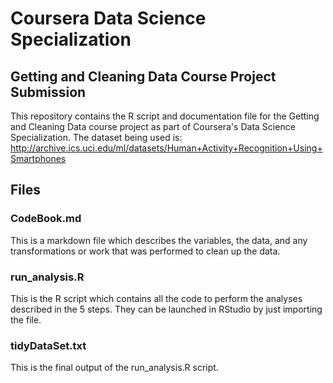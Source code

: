# Coursera Data Science Specialization 
## Getting and Cleaning Data Course Project Submission

This repository contains the R script and documentation file for the Getting and Cleaning Data course project as part of Coursera's Data Science Specialization.
The dataset being used is:
http://archive.ics.uci.edu/ml/datasets/Human+Activity+Recognition+Using+Smartphones

## Files

### CodeBook.md 
This is a markdown file which describes the variables, the data, and any transformations or work that was performed to clean up the data.

### run_analysis.R 
This is the R script which contains all the code to perform the analyses described in the 5 steps. They can be launched in RStudio by just importing the file.

### tidyDataSet.txt
This is the final output of the run_analysis.R script.
